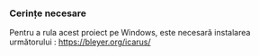 ### Cerințe necesare 

Pentru a rula acest proiect pe Windows, este necesară instalarea următorului :
https://bleyer.org/icarus/
